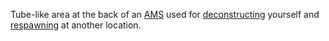 Tube-like area at the back of an [AMS](../vehicles/Advanced_Mobile_Station.md)
used for [deconstructing](Deconstruct.md) yourself and [respawning](Respawn.md)
at another location.
